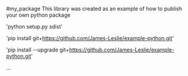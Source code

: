 #my_package
This library was created as an example of how to publish your own python package

'python setup.py sdist'

'pip install git+https://github.com/James-Leslie/example-python.git'

'pip install --upgrade git+https://github.com/James-Leslie/example-python.git'

...